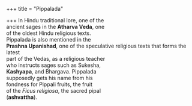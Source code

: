 +++
title = "Pippalada"

+++
In Hindu traditional lore, one of the  
ancient sages in the **Atharva Veda**, one  
of the oldest Hindu religious texts.  
Pippalada is also mentioned in the  
**Prashna Upanishad**, one of the speculative religious texts that forms the latest  
part of the Vedas, as a religious teacher  
who instructs sages such as Sukesha,  
**Kashyapa**, and Bhargava. Pippalada  
supposedly gets his name from his  
fondness for Pippali fruits, the fruit  
of the *Ficus religiosa*, the sacred pipal  
(**ashvattha**).